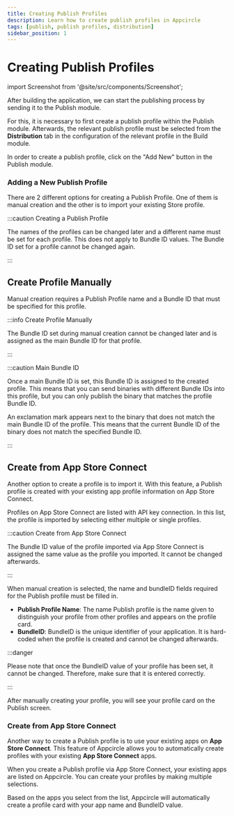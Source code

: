 ```yaml
---
title: Creating Publish Profiles
description: Learn how to create publish profiles in Appcircle
tags: [publish, publish profiles, distribution]
sidebar_position: 1
---
```


# Creating Publish Profiles

import Screenshot from '@site/src/components/Screenshot';

After building the application, we can start the publishing process by sending it to the Publish module.

For this, it is necessary to first create a publish profile within the Publish module. Afterwards, the relevant publish profile must be selected from the **Distribution** tab in the configuration of the relevant profile in the Build module.

In order to create a publish profile, click on the "Add New" button in the Publish module.

### Adding a New Publish Profile


There are 2 different options for creating a Publish Profile. One of them is manual creation and the other is to import your existing Store profile.

<Screenshot url='https://cdn.appcircle.io/docs/assets/BE3954-createPublisModal.png' />

:::caution Creating a Publish Profile

The names of the profiles can be changed later and a different name must be set for each profile. This does not apply to Bundle ID values. The Bundle ID set for a profile cannot be changed again.

:::

## Create Profile Manually

Manual creation requires a Publish Profile name and a Bundle ID that must be specified for this profile. 

:::info Create Profile Manually

The Bundle ID set during manual creation cannot be changed later and is assigned as the main Bundle ID for that profile.

:::

<Screenshot url='https://cdn.appcircle.io/docs/assets/BE3954-createManually.png' />

:::caution Main Bundle ID

Once a main Bundle ID is set, this Bundle ID is assigned to the created profile. This means that you can send binaries with different Bundle IDs into this profile, but you can only publish the binary that matches the profile Bundle ID.

An exclamation mark appears next to the binary that does not match the main Bundle ID of the profile. This means that the current Bundle ID of the binary does not match the specified Bundle ID.

<Screenshot url='https://cdn.appcircle.io/docs/assets/BE3954-bundleMatch1.png' />

:::

<Screenshot url='https://cdn.appcircle.io/docs/assets/BE3954-manuelCreateCard.png' />

## Create from App Store Connect

Another option to create a profile is to import it. With this feature, a Publish profile is created with your existing app profile information on App Store Connect.

<Screenshot url='https://cdn.appcircle.io/docs/assets/BE3954-importAppList1.png' />

Profiles on App Store Connect are listed with API key connection. In this list, the profile is imported by selecting either multiple or single profiles.

:::caution Create from App Store Connect

The Bundle ID value of the profile imported via App Store Connect is assigned the same value as the profile you imported. It cannot be changed afterwards.

:::

<Screenshot url='https://cdn.appcircle.io/docs/assets/BE3954-importProfile.png' />



When manual creation is selected, the name and bundleID fields required for the Publish profile must be filled in.

<Screenshot url='https://cdn.appcircle.io/docs/assets/BE3923-publishCreateManual.png' />

- **Publish Profile Name**: The name Publish profile is the name given to distinguish your profile from other profiles and appears on the profile card.
- **BundleID**: BundleID is the unique identifier of your application. It is hard-coded when the profile is created and cannot be changed afterwards.

:::danger

Please note that once the BundleID value of your profile has been set, it cannot be changed. Therefore, make sure that it is entered correctly. 

:::

After manually creating your profile, you will see your profile card on the Publish screen.

<Screenshot url='https://cdn.appcircle.io/docs/assets/BE3923-publishManualCard.png' />

### Create from App Store Connect

Another way to create a Publish profile is to use your existing apps on **App Store Connect**. This feature of Appcircle allows you to automatically create profiles with your existing **App Store Connect** apps.

<Screenshot url='https://cdn.appcircle.io/docs/assets/BE3923-publishCreateASCimport.png' />

When you create a Publish profile via App Store Connect, your existing apps are listed on Appcircle. You can create your profiles by making multiple selections. 

<Screenshot url='https://cdn.appcircle.io/docs/assets/BE3923-publishImportASC.png' />

Based on the apps you select from the list, Appcircle will automatically create a profile card with your app name and BundleID value.

<Screenshot url='https://cdn.appcircle.io/docs/assets/BE3923-publishASCCard.png' />